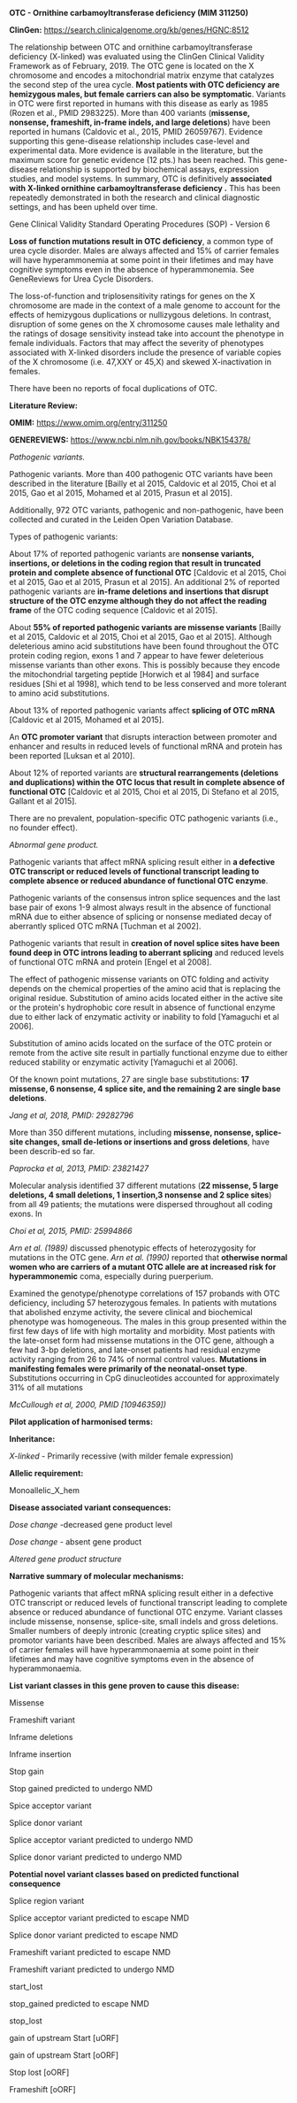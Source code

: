 **OTC - Ornithine carbamoyltransferase deficiency (MIM 311250)**

**ClinGen:** https://search.clinicalgenome.org/kb/genes/HGNC:8512

The relationship between OTC and ornithine carbamoyltransferase
deficiency (X-linked) was evaluated using the ClinGen Clinical Validity
Framework as of February, 2019. The OTC gene is located on the X chromosome and encodes a mitochondrial matrix enzyme that catalyzes the second step of the urea cycle. **Most patients with OTC deficiency are
hemizygous males, but female carriers can also be symptomatic**.
Variants in OTC were first reported in humans with this disease as early
as 1985 (Rozen et al., PMID 2983225). More than 400 variants
(**missense, nonsense, frameshift, in-frame indels, and large
deletions**) have been reported in humans (Caldovic et al., 2015, PMID
26059767). Evidence supporting this gene-disease relationship includes
case-level and experimental data. More evidence is available in the
literature, but the maximum score for genetic evidence (12 pts.) has
been reached. This gene-disease relationship is supported by biochemical
assays, expression studies, and model systems. In summary, OTC is
definitively **associated with X-linked ornithine carbamoyltransferase
deficiency .** This has been repeatedly demonstrated in both the
research and clinical diagnostic settings, and has been upheld over
time.

Gene Clinical Validity Standard Operating Procedures (SOP) - Version 6

**Loss of function mutations result in OTC deficiency**, a common type
of urea cycle disorder. Males are always affected and 15% of carrier
females will have hyperammonemia at some point in their lifetimes and
may have cognitive symptoms even in the absence of hyperammonemia. See
GeneReviews for Urea Cycle Disorders.

The loss-of-function and triplosensitivity ratings for genes on the X
chromosome are made in the context of a male genome to account for the
effects of hemizygous duplications or nullizygous deletions. In
contrast, disruption of some genes on the X chromosome causes male
lethality and the ratings of dosage sensitivity instead take into
account the phenotype in female individuals. Factors that may affect the
severity of phenotypes associated with X-linked disorders include the
presence of variable copies of the X chromosome (i.e. 47,XXY or 45,X)
and skewed X-inactivation in females.

There have been no reports of focal duplications of OTC.

**Literature Review:**

**OMIM:** https://www.omim.org/entry/311250

**GENEREVIEWS:** https://www.ncbi.nlm.nih.gov/books/NBK154378/

*Pathogenic variants.*

Pathogenic variants. More than 400 pathogenic OTC variants have been
described in the literature \[Bailly et al 2015, Caldovic et al 2015,
Choi et al 2015, Gao et al 2015, Mohamed et al 2015, Prasun et al
2015\].

Additionally, 972 OTC variants, pathogenic and non-pathogenic, have been
collected and curated in the Leiden Open Variation Database.

Types of pathogenic variants:

About 17% of reported pathogenic variants are **nonsense variants, insertions, or deletions in the coding region that result in truncated protein and complete absence of functional OTC** \[Caldovic et al 2015,
Choi et al 2015, Gao et al 2015, Prasun et al 2015\]. An additional 2%
of reported pathogenic variants are **in-frame deletions and insertions
that disrupt structure of the OTC enzyme although they do not affect the
reading frame** of the OTC coding sequence \[Caldovic et al 2015\].

About **55% of reported pathogenic variants are missense variants**
\[Bailly et al 2015, Caldovic et al 2015, Choi et al 2015, Gao et al
2015\]. Although deleterious amino acid substitutions have been found
throughout the OTC protein coding region, exons 1 and 7 appear to have
fewer deleterious missense variants than other exons. This is possibly
because they encode the mitochondrial targeting peptide \[Horwich et al
1984\] and surface residues \[Shi et al 1998\], which tend to be less
conserved and more tolerant to amino acid substitutions.

About 13% of reported pathogenic variants affect **splicing of OTC
mRNA** \[Caldovic et al 2015, Mohamed et al 2015\].

An **OTC promoter variant** that disrupts interaction between promoter
and enhancer and results in reduced levels of functional mRNA and
protein has been reported \[Luksan et al 2010\].

About 12% of reported variants are **structural rearrangements
(deletions and duplications) within the OTC locus that result in
complete absence of functional OTC** \[Caldovic et al 2015, Choi et al
2015, Di Stefano et al 2015, Gallant et al 2015\].

There are no prevalent, population-specific OTC pathogenic variants
(i.e., no founder effect).

*Abnormal gene product.*

Pathogenic variants that affect mRNA splicing result either in **a
defective OTC transcript or reduced levels of functional transcript
leading to complete absence or reduced abundance of functional OTC
enzyme**.

Pathogenic variants of the consensus intron splice sequences and the
last base pair of exons 1-9 almost always result in the absence of
functional mRNA due to either absence of splicing or nonsense mediated
decay of aberrantly spliced OTC mRNA \[Tuchman et al 2002\].

Pathogenic variants that result in **creation of novel splice sites have
been found deep in OTC introns leading to aberrant splicing** and
reduced levels of functional OTC mRNA and protein \[Engel et al 2008\].

The effect of pathogenic missense variants on OTC folding and activity
depends on the chemical properties of the amino acid that is replacing
the original residue. Substitution of amino acids located either in the
active site or the protein\'s hydrophobic core result in absence of
functional enzyme due to either lack of enzymatic activity or inability
to fold \[Yamaguchi et al 2006\].

Substitution of amino acids located on the surface of the OTC protein or
remote from the active site result in partially functional enzyme due to
either reduced stability or enzymatic activity \[Yamaguchi et al 2006\].

Of the known point mutations, 27 are single base substitutions: **17
missense, 6 nonsense, 4 splice site, and the remaining 2 are single base
deletions**.

*Jang et al, 2018, PMID: 29282796*

More than 350 different mutations, including **missense, nonsense,
splice-site changes, small de-letions or insertions and gross
deletions**, have been describ-ed so far.

*Paprocka et al, 2013, PMID: 23821427*

Molecular analysis identified 37 different mutations (**22 missense, 5
large deletions, 4 small deletions, 1 insertion,3 nonsense and 2 splice
sites**) from all 49 patients; the mutations were dispersed throughout
all coding exons. In

*Choi et al, 2015, PMID: 25994866*

*Arn et al. (1989)* discussed phenotypic effects of heterozygosity for
mutations in the OTC gene. *Arn et al. (1990)* reported that **otherwise
normal women who are carriers of a mutant OTC allele are at increased
risk for hyperammonemic** coma, especially during puerperium.

Examined the genotype/phenotype correlations of 157 probands with OTC
deficiency, including 57 heterozygous females. In patients with
mutations that abolished enzyme activity, the severe clinical and
biochemical phenotype was homogeneous. The males in this group presented
within the first few days of life with high mortality and morbidity.
Most patients with the late-onset form had missense mutations in the OTC
gene, although a few had 3-bp deletions, and late-onset patients had
residual enzyme activity ranging from 26 to 74% of normal control
values. **Mutations in manifesting females were primarily of the
neonatal-onset type**. Substitutions occurring in CpG dinucleotides
accounted for approximately 31% of all mutations

*McCullough et al, 2000, PMID
[10946359])*

**Pilot application of harmonised terms:**

**Inheritance:**

*X-linked* - Primarily recessive (with milder female expression)

**Allelic requirement:**

Monoallelic_X_hem    

**Disease associated variant consequences:**

*Dose change* -decreased gene product level

*Dose change* - absent gene product

*Altered gene product structure*

**Narrative summary of molecular mechanisms:**

Pathogenic variants that affect mRNA splicing result either in a
defective OTC transcript or reduced levels of functional transcript
leading to complete absence or reduced abundance of functional OTC
enzyme. Variant classes include missense, nonsense, splice-site, small
indels and gross deletions. Smaller numbers of deeply intronic (creating
cryptic splice sites) and promotor variants have been described. Males
are always affected and 15% of carrier females will have hyperammonaemia
at some point in their lifetimes and may have cognitive symptoms even in
the absence of hyperammonaemia.

**List variant classes in this gene proven to cause this disease:**

Missense

Frameshift variant

Inframe deletions

Inframe insertion

Stop gain

Stop gained predicted to undergo NMD

Spice acceptor variant

Splice donor variant

Splice acceptor variant predicted to undergo NMD

Splice donor variant predicted to undergo NMD

**Potential novel variant classes based on predicted functional
consequence**

Splice region variant

Splice acceptor variant predicted to escape NMD

Splice donor variant predicted to escape NMD

Frameshift variant predicted to escape NMD

Frameshift variant predicted to undergo NMD

start_lost

stop_gained predicted to escape NMD

stop_lost

gain of upstream Start \[uORF\]

gain of upstream Start \[oORF\]

Stop lost \[oORF\]

Frameshift \[oORF\]
